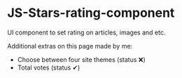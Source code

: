 # JS-Stars-rating-component
UI component to set rating on articles, images and etc.
<br>
<p> Additional extras on this page made by me: </p>
    <ul>
      <li> Choose between four site themes (status ❌) </li>
      <li> Total votes (status ✔) </li>
    </ul>
